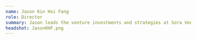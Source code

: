 ```yaml
---
name: Jason Kin Hoi Fang
role: Director
summary: Jason leads the venture investments and strategies at Sora Ventures. Prior to Sora, Jason was the Head of Global Business Development at Juzix (now PlatON), a leading blockchain company led by Wanxiang Holdings that focused on distributed ledger technology and multi-party computation. Jason joined the blockchain industry in early 2016 as an Investment Associate at Fenbushi Capital, Asia’s first blockchain venture capital firm where he managed dealflows and post management of companies in North America. He also founded Sora Foundation, an initiative that consists of blockchain development, community development, and Sora Summit. Jason is also an active mentor at Alchemist Accelerator in Silicon Valley and Startupbootcamp in China.
headshot: JasonKHF.png
---
```


